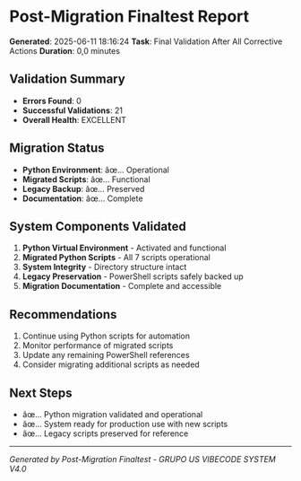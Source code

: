 ﻿# Post-Migration Finaltest Report
**Generated**: 2025-06-11 18:16:24
**Task**: Final Validation After All Corrective Actions
**Duration**: 0,0 minutes

## Validation Summary
- **Errors Found**: 0
- **Successful Validations**: 21
- **Overall Health**: EXCELLENT

## Migration Status
- **Python Environment**: âœ… Operational
- **Migrated Scripts**: âœ… Functional
- **Legacy Backup**: âœ… Preserved
- **Documentation**: âœ… Complete

## System Components Validated
1. **Python Virtual Environment** - Activated and functional
2. **Migrated Python Scripts** - All 7 scripts operational
3. **System Integrity** - Directory structure intact
4. **Legacy Preservation** - PowerShell scripts safely backed up
5. **Migration Documentation** - Complete and accessible

## Recommendations
1. Continue using Python scripts for automation
2. Monitor performance of migrated scripts
3. Update any remaining PowerShell references
4. Consider migrating additional scripts as needed

## Next Steps
- âœ… Python migration validated and operational
- âœ… System ready for production use with new scripts
- âœ… Legacy scripts preserved for reference

---
*Generated by Post-Migration Finaltest - GRUPO US VIBECODE SYSTEM V4.0*
